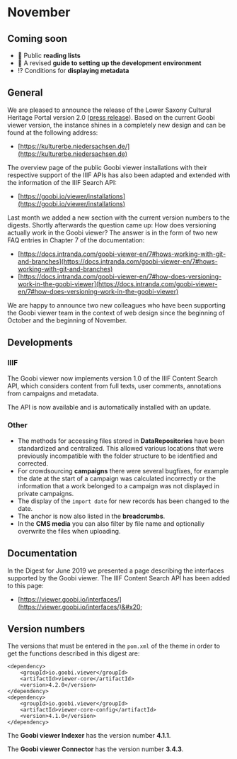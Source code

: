 # November

## Coming soon&#x20;

* :bookmark: Public **reading lists**&#x20;
* :pencil: A revised **guide to setting up the development environment**&#x20;
* :interrobang: Conditions for **displaying metadata**

## General&#x20;

We are pleased to announce the release of the Lower Saxony Cultural Heritage Portal version 2.0 ([press release](https://www.mwk.niedersachsen.de/startseite/aktuelles/presseinformationen/kulturerbe-niedersachsen-de-2-0-181282.html9)). Based on the current Goobi viewer version, the instance shines in a completely new design and can be found at the following address:

* [https://kulturerbe.niedersachsen.de/](https://kulturerbe.niedersachsen.de)

The overview page of the public Goobi viewer installations with their respective support of the IIIF APIs has also been adapted and extended with the information of the IIIF Search API:&#x20;

* [https://goobi.io/viewer/installations](https://goobi.io/viewer/installations)

Last month we added a new section with the current version numbers to the digests. Shortly afterwards the question came up: How does versioning actually work in the Goobi viewer? The answer is in the form of two new FAQ entries in Chapter 7 of the documentation:&#x20;

* [https://docs.intranda.com/goobi-viewer-en/7#hows-working-with-git-and-branches](https://docs.intranda.com/goobi-viewer-en/7#hows-working-with-git-and-branches)
* [https://docs.intranda.com/goobi-viewer-en/7#how-does-versioning-work-in-the-goobi-viewer](https://docs.intranda.com/goobi-viewer-en/7#how-does-versioning-work-in-the-goobi-viewer)

We are happy to announce two new colleagues who have been supporting the Goobi viewer team in the context of web design since the beginning of October and the beginning of November.&#x20;

## Developments&#x20;

### IIIF

The Goobi viewer now implements version 1.0 of the IIIF Content Search API, which considers content from full texts, user comments, annotations from campaigns and metadata.&#x20;

The API is now available and is automatically installed with an update.&#x20;

### Other&#x20;

* The methods for accessing files stored in **DataRepositories** have been standardized and centralized. This allowed various locations that were previously incompatible with the folder structure to be identified and corrected.&#x20;
* For crowdsourcing **campaigns** there were several bugfixes, for example the date at the start of a campaign was calculated incorrectly or the information that a work belonged to a campaign was not displayed in private campaigns.&#x20;
* The display of the `import date` for new records has been changed to the date.&#x20;
* The anchor is now also listed in the **breadcrumbs**.&#x20;
* In the **CMS media** you can also filter by file name and optionally overwrite the files when uploading.&#x20;

## Documentation&#x20;

In the Digest for June 2019 we presented a page describing the interfaces supported by the Goobi viewer. The IIIF Content Search API has been added to this page:

* [https://viewer.goobi.io/interfaces/](https://viewer.goobi.io/interfaces/)&#x20;

## Version numbers&#x20;

The versions that must be entered in the `pom.xml` of the theme in order to get the functions described in this digest are:

```markup
<dependency>
    <groupId>io.goobi.viewer</groupId>
    <artifactId>viewer-core</artifactId>
    <version>4.2.0</version>
</dependency>
<dependency>
    <groupId>io.goobi.viewer</groupId>
    <artifactId>viewer-core-config</artifactId>
    <version>4.1.0</version>
</dependency>
```

The **Goobi viewer Indexer** has the version number **4.1.1**.&#x20;

The **Goobi viewer Connector** has the version number **3.4.3**.
